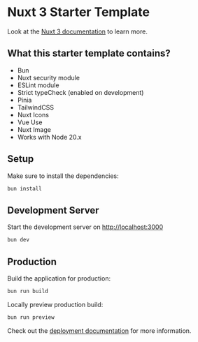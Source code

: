 # Nuxt 3 Starter Template

Look at the [Nuxt 3 documentation](https://nuxt.com/docs/getting-started/introduction) to learn more.

## What this starter template contains?

- Bun
- Nuxt security module
- ESLint module
- Strict typeCheck (enabled on development)
- Pinia
- TailwindCSS
- Nuxt Icons
- Vue Use
- Nuxt Image
- Works with Node 20.x

## Setup

Make sure to install the dependencies:

```bash
bun install
```

## Development Server

Start the development server on <http://localhost:3000>

```bash
bun dev
```

## Production

Build the application for production:

```bash
bun run build
```

Locally preview production build:

```bash
bun run preview
```

Check out the [deployment documentation](https://nuxt.com/docs/getting-started/deployment) for more information.
